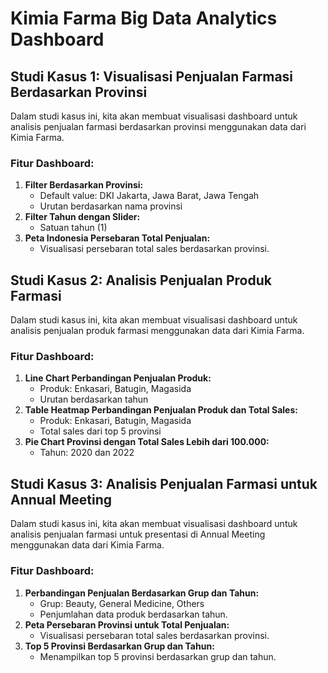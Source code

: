 # Kimia Farma Big Data Analytics Dashboard

## Studi Kasus 1: Visualisasi Penjualan Farmasi Berdasarkan Provinsi

Dalam studi kasus ini, kita akan membuat visualisasi dashboard untuk analisis penjualan farmasi berdasarkan provinsi menggunakan data dari Kimia Farma.

### Fitur Dashboard:
1. **Filter Berdasarkan Provinsi:**
   - Default value: DKI Jakarta, Jawa Barat, Jawa Tengah
   - Urutan berdasarkan nama provinsi
2. **Filter Tahun dengan Slider:**
   - Satuan tahun (1)
3. **Peta Indonesia Persebaran Total Penjualan:**
   - Visualisasi persebaran total sales berdasarkan provinsi.

## Studi Kasus 2: Analisis Penjualan Produk Farmasi

Dalam studi kasus ini, kita akan membuat visualisasi dashboard untuk analisis penjualan produk farmasi menggunakan data dari Kimia Farma.

### Fitur Dashboard:
1. **Line Chart Perbandingan Penjualan Produk:**
   - Produk: Enkasari, Batugin, Magasida
   - Urutan berdasarkan tahun
2. **Table Heatmap Perbandingan Penjualan Produk dan Total Sales:**
   - Produk: Enkasari, Batugin, Magasida
   - Total sales dari top 5 provinsi
3. **Pie Chart Provinsi dengan Total Sales Lebih dari 100.000:**
   - Tahun: 2020 dan 2022

## Studi Kasus 3: Analisis Penjualan Farmasi untuk Annual Meeting

Dalam studi kasus ini, kita akan membuat visualisasi dashboard untuk analisis penjualan farmasi untuk presentasi di Annual Meeting menggunakan data dari Kimia Farma.

### Fitur Dashboard:
1. **Perbandingan Penjualan Berdasarkan Grup dan Tahun:**
   - Grup: Beauty, General Medicine, Others
   - Penjumlahan data produk berdasarkan tahun.
2. **Peta Persebaran Provinsi untuk Total Penjualan:**
   - Visualisasi persebaran total sales berdasarkan provinsi.
3. **Top 5 Provinsi Berdasarkan Grup dan Tahun:**
   - Menampilkan top 5 provinsi berdasarkan grup dan tahun.
